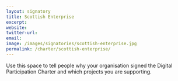 ```yaml
---
layout: signatory
title: Scottish Enterprise
excerpt: 
website: 
twitter-url:
email: 
image: /images/signatories/scottish-enterprise.jpg
permalink: /charter/scottish-enterprise/
---
```


Use this space to tell people why your organisation signed the Digital Participation Charter and which projects you are supporting.